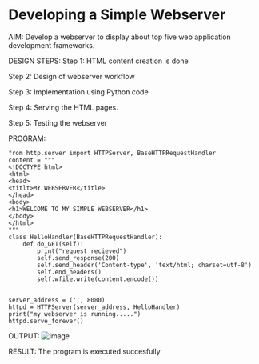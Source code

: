 # Developing a Simple Webserver

AIM:
Develop a webserver to display about top five web application development frameworks.

DESIGN STEPS:
Step 1:
HTML content creation is done

Step 2:
Design of webserver workflow

Step 3:
Implementation using Python code

Step 4:
Serving the HTML pages.

Step 5:
Testing the webserver

PROGRAM:
```
from http.server import HTTPServer, BaseHTTPRequestHandler
content = """
<!DOCTYPE html>
<html>
<head>
<titlt>MY WEBSERVER</title>
</head>
<body>
<h1>WELCOME TO MY SIMPLE WEBSERVER</h1>
</body>
</html>
"""
class HelloHandler(BaseHTTPRequestHandler):
    def do_GET(self):
        print("request recieved")
        self.send_response(200)
        self.send_header('Content-type', 'text/html; charset=utf-8')
        self.end_headers()
        self.wfile.write(content.encode())


server_address = ('', 8080)
httpd = HTTPServer(server_address, HelloHandler)
print("my webserver is running.....")
httpd.serve_forever()
```
OUTPUT:
![image](https://user-images.githubusercontent.com/120359170/215380199-4310efb0-1213-4ffb-9a12-623205c766e8.png)


RESULT:
The program is executed succesfully

